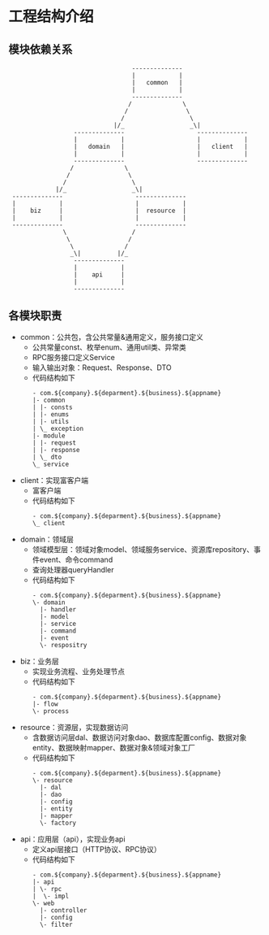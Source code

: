 # 工程结构介绍

## 模块依赖关系

                                      --------------
                                      |            |
                                      |   common   |
                                      |            |
                                      --------------
                                     /              \
                                    /                \
                                   /                  \
                                 |/_                  _\|
                      --------------                    --------------
                      |            |                    |            |
                      |   domain   |                    |   client   |
                      |            |                    |            |
                      --------------                    --------------
                     /              \
                    /                \
                   /                  \
                 |/_                  _\|
     --------------                    --------------
     |            |                    |            |
     |    biz     |                    |  resource  |
     |            |                    |            |
     --------------                    --------------
                   \                  /     
                    \                /  
                     \              /   
                     _\|          |/_   
                      -------------- 
                      |            | 
                      |    api     | 
                      |            | 
                      -------------- 

## 各模块职责
- common：公共包，含公共常量&通用定义，服务接口定义
    - 公共常量const、枚举enum、通用util类、异常类
    - RPC服务接口定义Service
    - 输入输出对象：Request、Response、DTO
    - 代码结构如下
        ```
        - com.${company}.${deparment}.${business}.${appname}
        |- common
        | |- consts
        | |- enums
        | |- utils
        | \_ exception
        |- module
        | |- request
        | |- response
        | \_ dto
        \_ service
        ```
- client：实现富客户端
    - 富客户端
    - 代码结构如下
        ```
        - com.${company}.${deparment}.${business}.${appname}
        \_ client
        ```
- domain：领域层
    - 领域模型层：领域对象model、领域服务service、资源库repository、事件event、命令command
    - 查询处理器queryHandler
    - 代码结构如下
        ```
        - com.${company}.${deparment}.${business}.${appname}
        \- domain
          |- handler
          |- model
          |- service
          |- command
          |- event
          \- respositry
        ```
- biz：业务层
    - 实现业务流程、业务处理节点
    - 代码结构如下
        ```
        - com.${company}.${deparment}.${business}.${appname}
        |- flow
        \- process
        ```
- resource：资源层，实现数据访问
    - 含数据访问层dal、数据访问对象dao、数据库配置config、数据对象entity、数据映射mapper、数据对象&领域对象工厂
    - 代码结构如下
        ```
        - com.${company}.${deparment}.${business}.${appname}
        \- resource
          |- dal
          |- dao
          |- config
          |- entity
          |- mapper
          \- factory
        ```
- api：应用层（api），实现业务api
    - 定义api层接口（HTTP协议、RPC协议）
    - 代码结构如下
        ```
        - com.${company}.${deparment}.${business}.${appname}
        |- api
        | \- rpc
        |  \- impl
        \- web
          |- controller
          |- config
          \- filter
        ```